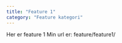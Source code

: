 ```yaml
---
title: "Feature 1"
category: "Feature kategori"
---
```

Her er feature 1
Min url er: feature/feature1/
